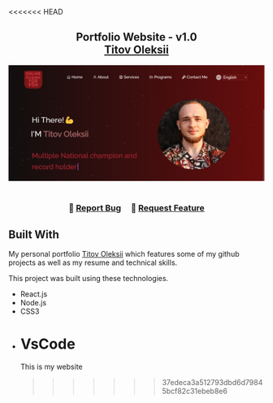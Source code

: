 <<<<<<< HEAD

<h2 align="center">
  Portfolio Website - v1.0<br/>
  <a href="https://powerlesha.github.io/online-training/" target="_blank">Titov Oleksii</a>
</h2>
<div align="center">
  <img alt="Demo" src="./src/Assets/Screenshot 2024-02-02 155509.png" />
</div>

<br/>

<h3 align="center">
    🔹
    <a href="https://powerlesha.github.io/online-training/">Report Bug</a> &nbsp; &nbsp;
    🔹
    <a href="https://powerlesha.github.io/online-training/">Request Feature</a>
</h3>

## Built With

My personal portfolio <a href="https://powerlesha.github.io/online-training/" target="_blank">Titov Oleksii</a> which features some of my github projects as well as my resume and technical skills.<br/>

This project was built using these technologies.

- React.js
- Node.js
- CSS3
- # VsCode
  This is my website
  > > > > > > > 37edeca3a512793dbd6d79845bcf82c31ebeb8e6
